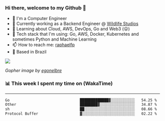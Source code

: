 ### Hi there, welcome to my Github 👋

- 📖 I'm a Computer Engineer
- 🔭 Currently working as a Backend Engineer @ [Wildlife Studios](https://wildlifestudios.com/)
- 🌱 Learning about Cloud, AWS, DevOps, Go and Web3 (😲)
- 🚀 Tech stack that I'm using: Go, AWS, Docker, Kubernetes and sometimes Python and Machine Learning
- 📫 How to reach me: [raphaelfp](https://linkedin.com/in/raphaelfp)
- 🏡 Based in Brazil

![](https://github.com/raphaelfp/gophers/blob/master/.thumb/animation/morning-coffee-3x.gif)

*Gopher image by [egonelbre](https://github.com/egonelbre/)*

### 📊 This week I spent my time on (WakaTime)

---

<!--START_SECTION:waka-->

```txt
Go                                █████████████▓░░░░░░░░░░░   54.25 %
Other                             ████████▓░░░░░░░░░░░░░░░░   34.87 %
sh                                ██░░░░░░░░░░░░░░░░░░░░░░░   08.66 %
Protocol Buffer                   ▓░░░░░░░░░░░░░░░░░░░░░░░░   02.22 %
```

<!--END_SECTION:waka-->
